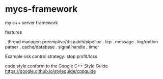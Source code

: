 # mycs-framework
my c++ server framework

features

. thread manager: preemptive/dispatch/pipeline
. tcp
. message
. log/option parser
. cache/database
. signal handle
. timer


Example
risk control
strategy: stop profit/loss

code style conform to the Google C++ Style Guide
https://google.github.io/styleguide/cppguide

